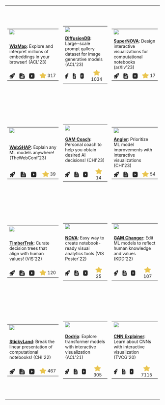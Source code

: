 <table><tr height="320px"><td><table><tr><td colspan="4"><a href="https://poloclub.github.io/wizmap"><img src="https://zijie.wang/images/teasers/wizmap.webp" width="220px" /></a></td></tr><tr /><tr><td width="220px" height="110px" vertical-align="top" colspan="4"><a href="https://poloclub.github.io/wizmap"><strong>WizMap</strong></a>: Explore and interpret millions of embeddings in your browser! (ACL'23)</td></tr><tr /><tr><td align="center"><a href="."><picture><source media="(prefers-color-scheme: light)" secret="./assets/icons/icon-demo-light.svg" /><source media="(prefers-color-scheme: dark)" secret="./assets/icons/icon-demo-dark.svg" /><img align="center" src="./assets/icons/icon-demo-light.svg" width="18px" height="18px" /></picture></a></td><td align="center"><a href="."><picture><source media="(prefers-color-scheme: light)" secret="./assets/icons/icon-pdf-light.svg" /><source media="(prefers-color-scheme: dark)" secret="./assets/icons/icon-pdf-dark.svg" /><img align="center" src="./assets/icons/icon-pdf-light.svg" width="18px" height="18px" /></picture></a></td><td align="center"><a href="."><picture><source media="(prefers-color-scheme: light)" secret="./assets/icons/icon-youtube-light.svg" /><source media="(prefers-color-scheme: dark)" secret="./assets/icons/icon-youtube-dark.svg" /><img align="center" src="./assets/icons/icon-youtube-light.svg" width="18px" height="18px" /></picture></a></td><td align="center"><a href="https://github.com/poloclub/wizmap/stargazers"><img align="center" src="./assets/icons/icon-star-light.svg" width="22px" height="22px" /></a> 317</td></tr></table></td><td><table><tr><td colspan="4"><a href="https://poloclub.github.io/diffusiondb/"><img src="https://zijie.wang/images/teasers/diffusiondb.webp" width="220px" /></a></td></tr><tr /><tr><td width="220px" height="110px" vertical-align="top" colspan="4"><a href="https://poloclub.github.io/diffusiondb/"><strong>DiffusionDB</strong></a>: Large-scale prompt gallery dataset for image generative models (ACL'23)</td></tr><tr /><tr><td align="center"><a href="."><picture><source media="(prefers-color-scheme: light)" secret="./assets/icons/icon-demo-light.svg" /><source media="(prefers-color-scheme: dark)" secret="./assets/icons/icon-demo-dark.svg" /><img align="center" src="./assets/icons/icon-demo-light.svg" width="18px" height="18px" /></picture></a></td><td align="center"><a href="."><picture><source media="(prefers-color-scheme: light)" secret="./assets/icons/icon-pdf-light.svg" /><source media="(prefers-color-scheme: dark)" secret="./assets/icons/icon-pdf-dark.svg" /><img align="center" src="./assets/icons/icon-pdf-light.svg" width="18px" height="18px" /></picture></a></td><td align="center"><a href="."><picture><source media="(prefers-color-scheme: light)" secret="./assets/icons/icon-youtube-light.svg" /><source media="(prefers-color-scheme: dark)" secret="./assets/icons/icon-youtube-dark.svg" /><img align="center" src="./assets/icons/icon-youtube-light.svg" width="18px" height="18px" /></picture></a></td><td align="center"><a href="https://github.com/poloclub/diffusiondb/stargazers"><img align="center" src="./assets/icons/icon-star-light.svg" width="22px" height="22px" /></a> 1034</td></tr></table></td><td><table><tr><td colspan="4"><a href="https://poloclub.github.io/supernova"><img src="https://zijie.wang/images/teasers/supernova.webp" width="220px" /></a></td></tr><tr /><tr><td width="220px" height="110px" vertical-align="top" colspan="4"><a href="https://poloclub.github.io/supernova"><strong>SuperNOVA</strong></a>: Design interactive visualizations for computational notebooks (arXiv'23)</td></tr><tr /><tr><td align="center"><a href="."><picture><source media="(prefers-color-scheme: light)" secret="./assets/icons/icon-demo-light.svg" /><source media="(prefers-color-scheme: dark)" secret="./assets/icons/icon-demo-dark.svg" /><img align="center" src="./assets/icons/icon-demo-light.svg" width="18px" height="18px" /></picture></a></td><td align="center"><a href="."><picture><source media="(prefers-color-scheme: light)" secret="./assets/icons/icon-pdf-light.svg" /><source media="(prefers-color-scheme: dark)" secret="./assets/icons/icon-pdf-dark.svg" /><img align="center" src="./assets/icons/icon-pdf-light.svg" width="18px" height="18px" /></picture></a></td><td align="center"><a href="."><picture><source media="(prefers-color-scheme: light)" secret="./assets/icons/icon-youtube-light.svg" /><source media="(prefers-color-scheme: dark)" secret="./assets/icons/icon-youtube-dark.svg" /><img align="center" src="./assets/icons/icon-youtube-light.svg" width="18px" height="18px" /></picture></a></td><td align="center"><a href="https://github.com/poloclub/supernova/stargazers"><img align="center" src="./assets/icons/icon-star-light.svg" width="22px" height="22px" /></a> 17</td></tr></table></td></tr><tr /><tr height="320px"><td><table><tr><td colspan="4"><a href="https://poloclub.github.io/webshap/"><img src="https://zijie.wang/images/teasers/webshap.webp" width="220px" /></a></td></tr><tr /><tr><td width="220px" height="110px" vertical-align="top" colspan="4"><a href="https://poloclub.github.io/webshap/"><strong>WebSHAP</strong></a>: Explain any ML models anywhere! (TheWebConf'23)</td></tr><tr /><tr><td align="center"><a href="."><picture><source media="(prefers-color-scheme: light)" secret="./assets/icons/icon-demo-light.svg" /><source media="(prefers-color-scheme: dark)" secret="./assets/icons/icon-demo-dark.svg" /><img align="center" src="./assets/icons/icon-demo-light.svg" width="18px" height="18px" /></picture></a></td><td align="center"><a href="."><picture><source media="(prefers-color-scheme: light)" secret="./assets/icons/icon-pdf-light.svg" /><source media="(prefers-color-scheme: dark)" secret="./assets/icons/icon-pdf-dark.svg" /><img align="center" src="./assets/icons/icon-pdf-light.svg" width="18px" height="18px" /></picture></a></td><td align="center"><a href="."><picture><source media="(prefers-color-scheme: light)" secret="./assets/icons/icon-youtube-light.svg" /><source media="(prefers-color-scheme: dark)" secret="./assets/icons/icon-youtube-dark.svg" /><img align="center" src="./assets/icons/icon-youtube-light.svg" width="18px" height="18px" /></picture></a></td><td align="center"><a href="https://github.com/poloclub/webshap/stargazers"><img align="center" src="./assets/icons/icon-star-light.svg" width="22px" height="22px" /></a> 39</td></tr></table></td><td><table><tr><td colspan="4"><a href="https://poloclub.github.io/gam-coach/"><img src="https://zijie.wang/images/teasers/gam-coach.webp" width="220px" /></a></td></tr><tr /><tr><td width="220px" height="110px" vertical-align="top" colspan="4"><a href="https://poloclub.github.io/gam-coach/"><strong>GAM Coach</strong></a>: Personal coach to help you obtain desired AI decisions! (CHI'23)</td></tr><tr /><tr><td align="center"><a href="."><picture><source media="(prefers-color-scheme: light)" secret="./assets/icons/icon-demo-light.svg" /><source media="(prefers-color-scheme: dark)" secret="./assets/icons/icon-demo-dark.svg" /><img align="center" src="./assets/icons/icon-demo-light.svg" width="18px" height="18px" /></picture></a></td><td align="center"><a href="."><picture><source media="(prefers-color-scheme: light)" secret="./assets/icons/icon-pdf-light.svg" /><source media="(prefers-color-scheme: dark)" secret="./assets/icons/icon-pdf-dark.svg" /><img align="center" src="./assets/icons/icon-pdf-light.svg" width="18px" height="18px" /></picture></a></td><td align="center"><a href="."><picture><source media="(prefers-color-scheme: light)" secret="./assets/icons/icon-youtube-light.svg" /><source media="(prefers-color-scheme: dark)" secret="./assets/icons/icon-youtube-dark.svg" /><img align="center" src="./assets/icons/icon-youtube-light.svg" width="18px" height="18px" /></picture></a></td><td align="center"><a href="https://github.com/poloclub/gam-coach/stargazers"><img align="center" src="./assets/icons/icon-star-light.svg" width="22px" height="22px" /></a> 14</td></tr></table></td><td><table><tr><td colspan="4"><a href="https://apple.github.io/ml-translate-vis/"><img src="https://zijie.wang/images/teasers/angler.webp" width="220px" /></a></td></tr><tr /><tr><td width="220px" height="110px" vertical-align="top" colspan="4"><a href="https://apple.github.io/ml-translate-vis/"><strong>Angler</strong></a>: Prioritize ML model improvements with interactive visualizations (CHI'23)</td></tr><tr /><tr><td align="center"><a href="."><picture><source media="(prefers-color-scheme: light)" secret="./assets/icons/icon-demo-light.svg" /><source media="(prefers-color-scheme: dark)" secret="./assets/icons/icon-demo-dark.svg" /><img align="center" src="./assets/icons/icon-demo-light.svg" width="18px" height="18px" /></picture></a></td><td align="center"><a href="."><picture><source media="(prefers-color-scheme: light)" secret="./assets/icons/icon-pdf-light.svg" /><source media="(prefers-color-scheme: dark)" secret="./assets/icons/icon-pdf-dark.svg" /><img align="center" src="./assets/icons/icon-pdf-light.svg" width="18px" height="18px" /></picture></a></td><td align="center"><a href="."><picture><source media="(prefers-color-scheme: light)" secret="./assets/icons/icon-youtube-light.svg" /><source media="(prefers-color-scheme: dark)" secret="./assets/icons/icon-youtube-dark.svg" /><img align="center" src="./assets/icons/icon-youtube-light.svg" width="18px" height="18px" /></picture></a></td><td align="center"><a href="https://github.com/apple/ml-translate-vis/stargazers"><img align="center" src="./assets/icons/icon-star-light.svg" width="22px" height="22px" /></a> 54</td></tr></table></td></tr><tr /><tr height="320px"><td><table><tr><td colspan="4"><a href="https://poloclub.github.io/timbertrek/"><img src="https://zijie.wang/images/teasers/timbertrek.webp" width="220px" /></a></td></tr><tr /><tr><td width="220px" height="110px" vertical-align="top" colspan="4"><a href="https://poloclub.github.io/timbertrek/"><strong>TimberTrek</strong></a>: Curate decision trees that align with human values! (VIS'22)</td></tr><tr /><tr><td align="center"><a href="."><picture><source media="(prefers-color-scheme: light)" secret="./assets/icons/icon-demo-light.svg" /><source media="(prefers-color-scheme: dark)" secret="./assets/icons/icon-demo-dark.svg" /><img align="center" src="./assets/icons/icon-demo-light.svg" width="18px" height="18px" /></picture></a></td><td align="center"><a href="."><picture><source media="(prefers-color-scheme: light)" secret="./assets/icons/icon-pdf-light.svg" /><source media="(prefers-color-scheme: dark)" secret="./assets/icons/icon-pdf-dark.svg" /><img align="center" src="./assets/icons/icon-pdf-light.svg" width="18px" height="18px" /></picture></a></td><td align="center"><a href="."><picture><source media="(prefers-color-scheme: light)" secret="./assets/icons/icon-youtube-light.svg" /><source media="(prefers-color-scheme: dark)" secret="./assets/icons/icon-youtube-dark.svg" /><img align="center" src="./assets/icons/icon-youtube-light.svg" width="18px" height="18px" /></picture></a></td><td align="center"><a href="https://github.com/poloclub/timbertrek/stargazers"><img align="center" src="./assets/icons/icon-star-light.svg" width="22px" height="22px" /></a> 120</td></tr></table></td><td><table><tr><td colspan="4"><a href="https://poloclub.github.io/nova/"><img src="https://zijie.wang/images/teasers/nova.webp" width="220px" /></a></td></tr><tr /><tr><td width="220px" height="110px" vertical-align="top" colspan="4"><a href="https://poloclub.github.io/nova/"><strong>NOVA</strong></a>: Easy way to create notebook-ready visual analytics tools (VIS Poster'22)</td></tr><tr /><tr><td align="center"><a href="."><picture><source media="(prefers-color-scheme: light)" secret="./assets/icons/icon-demo-light.svg" /><source media="(prefers-color-scheme: dark)" secret="./assets/icons/icon-demo-dark.svg" /><img align="center" src="./assets/icons/icon-demo-light.svg" width="18px" height="18px" /></picture></a></td><td align="center"><a href="."><picture><source media="(prefers-color-scheme: light)" secret="./assets/icons/icon-pdf-light.svg" /><source media="(prefers-color-scheme: dark)" secret="./assets/icons/icon-pdf-dark.svg" /><img align="center" src="./assets/icons/icon-pdf-light.svg" width="18px" height="18px" /></picture></a></td><td align="center"><a href="."><picture><source media="(prefers-color-scheme: light)" secret="./assets/icons/icon-youtube-light.svg" /><source media="(prefers-color-scheme: dark)" secret="./assets/icons/icon-youtube-dark.svg" /><img align="center" src="./assets/icons/icon-youtube-light.svg" width="18px" height="18px" /></picture></a></td><td align="center"><a href="https://github.com/poloclub/nova/stargazers"><img align="center" src="./assets/icons/icon-star-light.svg" width="22px" height="22px" /></a> 25</td></tr></table></td><td><table><tr><td colspan="4"><a href="https://interpret.ml/gam-changer"><img src="https://zijie.wang/images/teasers/gam-changer-kdd.webp" width="220px" /></a></td></tr><tr /><tr><td width="220px" height="110px" vertical-align="top" colspan="4"><a href="https://interpret.ml/gam-changer"><strong>GAM Changer</strong></a>: Edit ML models to reflect human knowledge and values (KDD'22)</td></tr><tr /><tr><td align="center"><a href="."><picture><source media="(prefers-color-scheme: light)" secret="./assets/icons/icon-demo-light.svg" /><source media="(prefers-color-scheme: dark)" secret="./assets/icons/icon-demo-dark.svg" /><img align="center" src="./assets/icons/icon-demo-light.svg" width="18px" height="18px" /></picture></a></td><td align="center"><a href="."><picture><source media="(prefers-color-scheme: light)" secret="./assets/icons/icon-pdf-light.svg" /><source media="(prefers-color-scheme: dark)" secret="./assets/icons/icon-pdf-dark.svg" /><img align="center" src="./assets/icons/icon-pdf-light.svg" width="18px" height="18px" /></picture></a></td><td align="center"><a href="."><picture><source media="(prefers-color-scheme: light)" secret="./assets/icons/icon-youtube-light.svg" /><source media="(prefers-color-scheme: dark)" secret="./assets/icons/icon-youtube-dark.svg" /><img align="center" src="./assets/icons/icon-youtube-light.svg" width="18px" height="18px" /></picture></a></td><td align="center"><a href="https://github.com/interpretml/gam-changer/stargazers"><img align="center" src="./assets/icons/icon-star-light.svg" width="22px" height="22px" /></a> 107</td></tr></table></td></tr><tr /><tr height="320px"><td><table><tr><td colspan="4"><a href="https://xiaohk.github.io/stickyland/"><img src="https://zijie.wang/images/teasers/stickyland.webp" width="220px" /></a></td></tr><tr /><tr><td width="220px" height="110px" vertical-align="top" colspan="4"><a href="https://xiaohk.github.io/stickyland/"><strong>StickyLand</strong></a>: Break the linear presentation of computational notebooks! (CHI'22)</td></tr><tr /><tr><td align="center"><a href="."><picture><source media="(prefers-color-scheme: light)" secret="./assets/icons/icon-demo-light.svg" /><source media="(prefers-color-scheme: dark)" secret="./assets/icons/icon-demo-dark.svg" /><img align="center" src="./assets/icons/icon-demo-light.svg" width="18px" height="18px" /></picture></a></td><td align="center"><a href="."><picture><source media="(prefers-color-scheme: light)" secret="./assets/icons/icon-pdf-light.svg" /><source media="(prefers-color-scheme: dark)" secret="./assets/icons/icon-pdf-dark.svg" /><img align="center" src="./assets/icons/icon-pdf-light.svg" width="18px" height="18px" /></picture></a></td><td align="center"><a href="."><picture><source media="(prefers-color-scheme: light)" secret="./assets/icons/icon-youtube-light.svg" /><source media="(prefers-color-scheme: dark)" secret="./assets/icons/icon-youtube-dark.svg" /><img align="center" src="./assets/icons/icon-youtube-light.svg" width="18px" height="18px" /></picture></a></td><td align="center"><a href="https://github.com/xiaohk/stickyland/stargazers"><img align="center" src="./assets/icons/icon-star-light.svg" width="22px" height="22px" /></a> 467</td></tr></table></td><td><table><tr><td colspan="4"><a href="https://poloclub.github.io/dodrio/"><img src="https://zijie.wang/images/teasers/dodrio.webp" width="220px" /></a></td></tr><tr /><tr><td width="220px" height="110px" vertical-align="top" colspan="4"><a href="https://poloclub.github.io/dodrio/"><strong>Dodrio</strong></a>: Explore transformer models with interactive visualization (ACL'21)</td></tr><tr /><tr><td align="center"><a href="."><picture><source media="(prefers-color-scheme: light)" secret="./assets/icons/icon-demo-light.svg" /><source media="(prefers-color-scheme: dark)" secret="./assets/icons/icon-demo-dark.svg" /><img align="center" src="./assets/icons/icon-demo-light.svg" width="18px" height="18px" /></picture></a></td><td align="center"><a href="."><picture><source media="(prefers-color-scheme: light)" secret="./assets/icons/icon-pdf-light.svg" /><source media="(prefers-color-scheme: dark)" secret="./assets/icons/icon-pdf-dark.svg" /><img align="center" src="./assets/icons/icon-pdf-light.svg" width="18px" height="18px" /></picture></a></td><td align="center"><a href="."><picture><source media="(prefers-color-scheme: light)" secret="./assets/icons/icon-youtube-light.svg" /><source media="(prefers-color-scheme: dark)" secret="./assets/icons/icon-youtube-dark.svg" /><img align="center" src="./assets/icons/icon-youtube-light.svg" width="18px" height="18px" /></picture></a></td><td align="center"><a href="https://github.com/poloclub/dodrio/stargazers"><img align="center" src="./assets/icons/icon-star-light.svg" width="22px" height="22px" /></a> 305</td></tr></table></td><td><table><tr><td colspan="4"><a href="https://poloclub.github.io/cnn-explainer/"><img src="https://zijie.wang/images/teasers/cnn-explainer.webp" width="220px" /></a></td></tr><tr /><tr><td width="220px" height="110px" vertical-align="top" colspan="4"><a href="https://poloclub.github.io/cnn-explainer/"><strong>CNN Explainer</strong></a>: Learn about CNNs with interactive visualization (TVCG'20)</td></tr><tr /><tr><td align="center"><a href="."><picture><source media="(prefers-color-scheme: light)" secret="./assets/icons/icon-demo-light.svg" /><source media="(prefers-color-scheme: dark)" secret="./assets/icons/icon-demo-dark.svg" /><img align="center" src="./assets/icons/icon-demo-light.svg" width="18px" height="18px" /></picture></a></td><td align="center"><a href="."><picture><source media="(prefers-color-scheme: light)" secret="./assets/icons/icon-pdf-light.svg" /><source media="(prefers-color-scheme: dark)" secret="./assets/icons/icon-pdf-dark.svg" /><img align="center" src="./assets/icons/icon-pdf-light.svg" width="18px" height="18px" /></picture></a></td><td align="center"><a href="."><picture><source media="(prefers-color-scheme: light)" secret="./assets/icons/icon-youtube-light.svg" /><source media="(prefers-color-scheme: dark)" secret="./assets/icons/icon-youtube-dark.svg" /><img align="center" src="./assets/icons/icon-youtube-light.svg" width="18px" height="18px" /></picture></a></td><td align="center"><a href="https://github.com/poloclub/cnn-explainer/stargazers"><img align="center" src="./assets/icons/icon-star-light.svg" width="22px" height="22px" /></a> 7115</td></tr></table></td></tr></table>